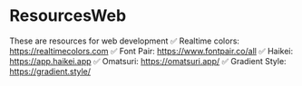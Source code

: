 # ResourcesWeb
These are resources for web development
✅ Realtime colors: https://realtimecolors.com
✅ Font Pair: https://www.fontpair.co/all
✅ Haikei: https://app.haikei.app
✅ Omatsuri: https://omatsuri.app/
✅ Gradient Style: https://gradient.style/
